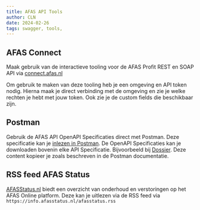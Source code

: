 ```yaml
---
title: AFAS API Tools
author: CLN
date: 2024-02-26
tags: swagger, tools,
---
```


## AFAS Connect

Maak gebruik van de interactieve tooling voor de AFAS Profit REST en SOAP API via [connect.afas.nl](https://connect.afas.nl/)

Om gebruik te maken van deze tooling heb je een omgeving en API token nodig. Hierna maak je direct verbinding met de omgeving en zie je welke rechten je hebt met jouw token. Ook zie je de custom fields die beschikbaar zijn.

## Postman

Gebruik de AFAS API OpenAPI Specificaties direct met Postman. Deze specificatie kan je [inlezen in Postman](https://learning.postman.com/docs/integrations/available-integrations/working-with-openAPI/). De OpenAPI Specificaties kan je downloaden bovenin elke API Specificatie. Bijvoorbeeld bij [Dossier](../../api-specs/nl/Organisaties%20en%20personen). Deze content kopieer je zoals beschreven in de Postman documentatie.

## RSS feed AFAS Status

[AFASStatus.nl](https://afasstatus.nl/) biedt een overzicht van onderhoud en verstoringen op het AFAS Online platform. Deze kan je uitlezen via de RSS feed via `https://info.afasstatus.nl/afasstatus.rss`
